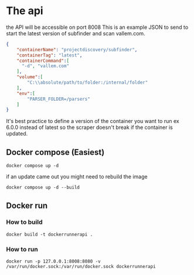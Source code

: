 # The api
the API will be accessible on port 8008
This is an example JSON to send to start the latest version of subfinder and scan vallem.com.

```json
{
    "containerName": "projectdiscovery/subfinder",
    "containerTag": "latest",
    "containerCommand":[
      "-d", "vallem.com"
    ],
    "volume":[
        "C:\\absolute/path/to/folder:/internal/folder"
    ],
    "env":[
        "PARSER_FOLDER=/parsers"
    ]
}
```

It's best practice to define a version of the container you want to run ex 6.0.0 instead of latest so the scraper doesn't break if the container is updated.

## Docker compose (Easiest)

```shell
docker compose up -d
```

if an update came out you might need to rebuild the image

```shell
docker compose up -d --build
```

## Docker run
### How to build

```shell
docker build -t dockerrunnerapi .
```

### How to run

```shell
docker run -p 127.0.0.1:8008:8080 -v /var/run/docker.sock:/var/run/docker.sock dockerrunnerapi
```
